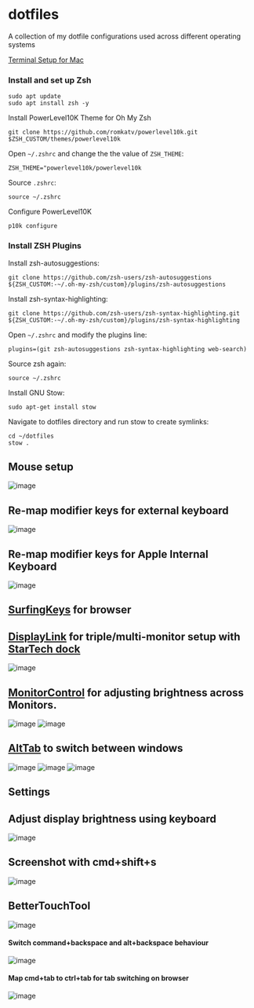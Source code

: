 # dotfiles
A collection of my dotfile configurations used across different operating systems

[Terminal Setup for Mac](https://www.youtube.com/watch?v=CF1tMjvHDRA&t=46s&ab_channel=JoseanMartinez)

### Install and set up Zsh
```
sudo apt update
sudo apt install zsh -y
```

Install PowerLevel10K Theme for Oh My Zsh
```
git clone https://github.com/romkatv/powerlevel10k.git $ZSH_CUSTOM/themes/powerlevel10k
```

Open `~/.zshrc` and change the the value of `ZSH_THEME`:
```
ZSH_THEME="powerlevel10k/powerlevel10k
```

Source `.zshrc`:
```
source ~/.zshrc
```

Configure PowerLevel10K
```
p10k configure
```

### Install ZSH Plugins
Install zsh-autosuggestions:
```
git clone https://github.com/zsh-users/zsh-autosuggestions ${ZSH_CUSTOM:-~/.oh-my-zsh/custom}/plugins/zsh-autosuggestions
```

Install zsh-syntax-highlighting:
```
git clone https://github.com/zsh-users/zsh-syntax-highlighting.git ${ZSH_CUSTOM:-~/.oh-my-zsh/custom}/plugins/zsh-syntax-highlighting
```

Open `~/.zshrc` and modify the plugins line:
```
plugins=(git zsh-autosuggestions zsh-syntax-highlighting web-search)
```

Source zsh again:
```
source ~/.zshrc
```

Install GNU Stow:
```
sudo apt-get install stow
```

Navigate to dotfiles directory and run stow to create symlinks:
```
cd ~/dotfiles
stow .
```

## Mouse setup

![image](https://github.com/MFarabi619/dotfiles/assets/54924158/a1a5e18b-1c3b-4708-9be2-4a3dc886a8b9)


## Re-map modifier keys for external keyboard

![image](https://github.com/MFarabi619/dotfiles/assets/54924158/27127400-06bf-49c9-92f7-ae9e2563865b)

## Re-map modifier keys for Apple Internal Keyboard

![image](https://github.com/MFarabi619/dotfiles/assets/54924158/37bab098-baf7-408a-8899-aeb1c54994bc)


## [SurfingKeys](https://chromewebstore.google.com/detail/surfingkeys/gfbliohnnapiefjpjlpjnehglfpaknnc?pli=1) for browser

## [DisplayLink](https://www.synaptics.com/products/displaylink-graphics/downloads/macos) for triple/multi-monitor setup with [StarTech dock](https://www.amazon.ca/Triple-Display-Docking-Station-Universal/dp/B012VKW900/ref=asc_df_B012VKW900/?tag=googleshopc0c-20&linkCode=df0&hvadid=293004044609&hvpos=&hvnetw=g&hvrand=8700524289148619145&hvpone=&hvptwo=&hvqmt=&hvdev=c&hvdvcmdl=&hvlocint=&hvlocphy=9000694&hvtargid=pla-349910448191&mcid=3cd8b0ad72503a5b9e6b12a41cafff96&th=1)

![image](https://github.com/MFarabi619/dotfiles/assets/54924158/be887f39-0dd2-4ebd-aa41-5ca444cf3425)

## [MonitorControl](https://formulae.brew.sh/cask/monitorcontrol) for adjusting brightness across Monitors.

![image](https://github.com/MFarabi619/dotfiles/assets/54924158/04195e2d-8860-4c6d-8e92-c3c3364c6741)
![image](https://github.com/MFarabi619/dotfiles/assets/54924158/b30e6994-61ec-410f-b65a-980dd8c71291)


## [AltTab](https://alt-tab-macos.netlify.app/) to switch between windows

![image](https://github.com/MFarabi619/dotfiles/assets/54924158/937040c0-3129-419d-a61d-9180302437a2)
![image](https://github.com/MFarabi619/dotfiles/assets/54924158/66bc62b4-f6d4-4664-87dd-8a5ef8430727)
![image](https://github.com/MFarabi619/dotfiles/assets/54924158/f0ab830c-c53c-4082-9f1a-0d3c9ab574cf)


## Settings
## Adjust display brightness using keyboard
![image](https://github.com/MFarabi619/dotfiles/assets/54924158/ec6f256d-2cca-4979-95bb-310616400a56)

## Screenshot with cmd+shift+s

![image](https://github.com/MFarabi619/dotfiles/assets/54924158/09ce8880-d11a-45f3-85c7-c4d691f4ec55)

## BetterTouchTool 

![image](https://github.com/MFarabi619/dotfiles/assets/54924158/0710fc72-778e-4cf2-9634-a4b188990441)

#### Switch command+backspace and alt+backspace behaviour

![image](https://github.com/MFarabi619/dotfiles/assets/54924158/5f6fd866-3442-4659-a0c4-0d0fb0cc33cf)

#### Map cmd+tab to ctrl+tab for tab switching on browser

![image](https://github.com/MFarabi619/dotfiles/assets/54924158/f3c9b911-f0ab-4a16-b085-9c53c1800bbd)





